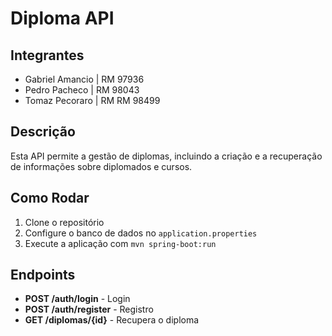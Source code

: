 # Diploma API

## Integrantes
- Gabriel Amancio | RM 97936
- Pedro Pacheco | RM 98043
- Tomaz Pecoraro | RM RM 98499

## Descrição
Esta API permite a gestão de diplomas, incluindo a criação e a recuperação de informações sobre diplomados e cursos.

## Como Rodar
1. Clone o repositório
2. Configure o banco de dados no `application.properties`
3. Execute a aplicação com `mvn spring-boot:run`

## Endpoints
- **POST /auth/login** - Login
- **POST /auth/register** - Registro
- **GET /diplomas/{id}** - Recupera o diploma
